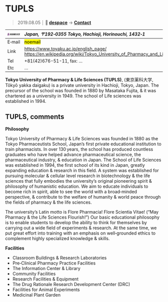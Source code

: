 # TUPLS
> 2019.08.05 ┊ **🚀 [despace](index.md)** → **[Contact](contact.md)**

|[![](f/contact/t/tupls_logo1_thumb.jpg)](f/contact/t/tupls_logo1.png)|*Japan, 〒192‑0355 Tokyo, Hachioji, Horinouchi, 1432‑1*|
|:--|:--|
|E‑mail| <mark>noemail</mark> |
|Link| <https://www.toyaku.ac.jp/english_page/><br> <https://en.wikipedia.org/wiki/Tokyo_University_of_Pharmacy_and_Life_Sciences> |
|Tel| +81(42)676-51-11, fax: … |
|Etc| … |

**Tokyo University of Pharmacy & Life Sciences (TUPLS)**, (東京薬科大学, Tōkyō yakka daigaku) is a private university in Hachioji, Tokyo, Japan. The precursor of the school was founded in 1880 by Masataka Fujita, & it was chartered as a university in 1949. The school of Life sciences was established in 1994.



<p style="page-break-after:always"> </p>

## TUPLS, comments

**Philosophy**

Tokyo University of Pharmacy & Life Sciences was founded in 1880 as the Tokyo Pharmaceutists School, Japan’s first private educational institution to train pharmacists. In over 130 years, the school has produced countless graduates who have helped advance pharmaceutical science, the pharmaceutical industry, & education in Japan. The School of Life Sciences was established in 1994, the first school of its kind in Japan, greatly expanding education & research in this field. A system was established for pursuing molecular & cellular level research in biotechnology & the life sciences that fully embodies the university’s original pioneering spirit & philosophy of humanistic education. We aim to educate individuals to become rich in spirit, able to see the world with a broad‑minded perspective, & contribute to the welfare of humanity & world peace through the fields of pharmacy & the life sciences.

The university’s Latin motto is Flore Pharmacia! Flore Scientia Vitae! (“May Pharmacy & the Life Sciences Flourish!”) Our basic educational philosophy is to enable students to develop the ability to think for themselves by carrying out a wide field of experiments & research. At the same time, we put great effort into training with an emphasis on well‑grounded ethics to complement highly specialized knowledge & skills.

**Facilities**

   - Classroom Buildings & Research Laboratories
   - Pre‑Clinical Pharmacy Practice Facilities
   - The Information Center & Library
   - Community Facilities
   - Research Facilities & Equipment
   - The Drug Rationale Research Development Center (DRC)
   - Facilities for Animal Experiments
   - Medicinal Plant Garden
